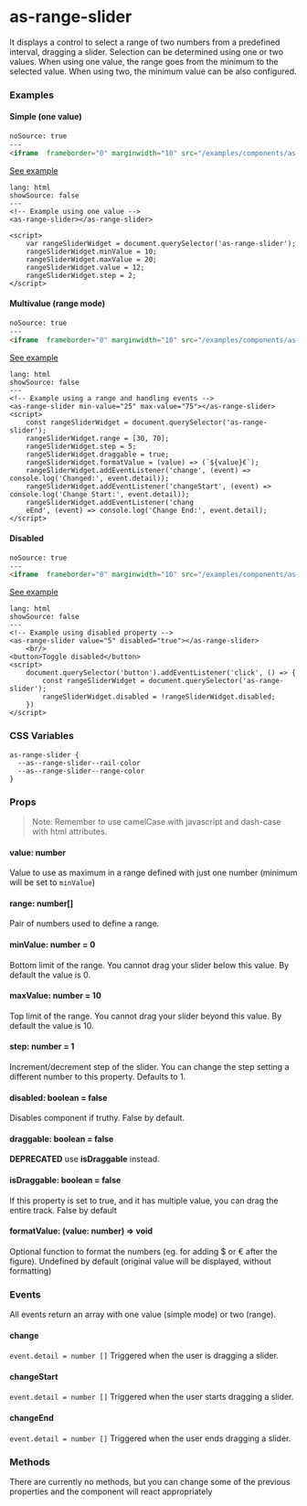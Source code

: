 # as-range-slider

It displays a control to select a range of two numbers from a predefined interval, dragging a slider. Selection can be determined using one or two values. When using one value, the range goes from the minimum to the selected value. When using two, the minimum value can be also configured.

### Examples

#### Simple (one value)
```html
noSource: true
---
<iframe  frameborder="0" marginwidth="10" src="/examples/components/as-range-slider/simple.html" style="width: 100%; height: 40px;">
```

[See example](/developers/airship/examples/#example-range-slider)


```code
lang: html
showSource: false
---
<!-- Example using one value -->
<as-range-slider></as-range-slider>

<script>
    var rangeSliderWidget = document.querySelector('as-range-slider');
    rangeSliderWidget.minValue = 10;
    rangeSliderWidget.maxValue = 20;
    rangeSliderWidget.value = 12;
    rangeSliderWidget.step = 2;
</script>
```

#### Multivalue (range mode)
```html
noSource: true
---
<iframe  frameborder="0" marginwidth="10" src="/examples/components/as-range-slider/multivalue.html" style="width: 100%; height: 40px;">
```

[See example](/developers/airship/examples/#example-range-slider-multivalue)

```code
lang: html
showSource: false
---
<!-- Example using a range and handling events -->
<as-range-slider min-value="25" max-value="75"></as-range-slider>
<script>
    const rangeSliderWidget = document.querySelector('as-range-slider');
    rangeSliderWidget.range = [30, 70];
    rangeSliderWidget.step = 5;
    rangeSliderWidget.draggable = true;
    rangeSliderWidget.formatValue = (value) => (`${value}€`);
    rangeSliderWidget.addEventListener('change', (event) => console.log('Changed:', event.detail));
    rangeSliderWidget.addEventListener('changeStart', (event) => console.log('Change Start:', event.detail));
    rangeSliderWidget.addEventListener('chang
    eEnd', (event) => console.log('Change End:', event.detail);
</script>
```

#### Disabled
```html
noSource: true
---
<iframe  frameborder="0" marginwidth="10" src="/examples/components/as-range-slider/disabled.html" style="width: 100%; height: 80px;">
```
[See example](/developers/airship/examples/#example-range-slider-disabled)

```code
lang: html
showSource: false
---
<!-- Example using disabled property -->
<as-range-slider value="5" disabled="true"></as-range-slider>
    <br/>
<button>Toggle disabled</button>
<script>
    document.querySelector('button').addEventListener('click', () => {
        const rangeSliderWidget = document.querySelector('as-range-slider');
        rangeSliderWidget.disabled = !rangeSliderWidget.disabled;
    })
</script>
```

### CSS Variables

```
as-range-slider {
  --as--range-slider--rail-color
  --as--range-slider--range-color
}
```

### Props

> Note: Remember to use camelCase with javascript and dash-case with html attributes.

#### **value**: number
Value to use as maximum in a range defined with just one number (minimum will be set to `minValue`)

#### **range**: number[]
Pair of numbers used to define a range.

#### **minValue**: number = 0
Bottom limit of the range. You cannot drag your slider below this value. By default the value is 0.

#### **maxValue**: number = 10
Top limit of the range. You cannot drag your slider beyond this value. By default the value is 10.

#### **step**: number = 1
Increment/decrement step of the slider. You can change the step setting a different number to this property. Defaults to 1.

#### **disabled**: boolean = false
Disables component if truthy. False by default.

#### **draggable**: boolean = false
**DEPRECATED** use **isDraggable** instead.

#### **isDraggable**: boolean = false
If this property is set to true, and it has multiple value, you can drag the entire track. False by default

#### **formatValue**: (value: number) => void
Optional function to format the numbers (eg. for adding $ or € after the figure). Undefined by default (original value will be displayed, without formatting)


### Events
All events return an array with one value (simple mode) or two (range).

#### **change**
`event.detail = number []`
Triggered when the user is dragging a slider.

#### **changeStart**
`event.detail = number []`
Triggered when the user starts dragging a slider.

#### **changeEnd**
`event.detail = number []`
Triggered when the user ends dragging a slider.


### Methods
There are currently no methods, but you can change some of the previous properties and the component will react appropriately
